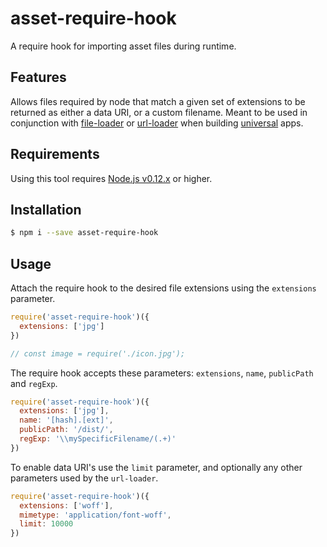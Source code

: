 # asset-require-hook
A require hook for importing asset files during runtime.

## Features
Allows files required by node that match a given set of extensions to be returned as either a data URI, or a custom filename. Meant to be used in conjunction with [file-loader](https://github.com/webpack/file-loader) or [url-loader](https://github.com/webpack/url-loader) when building [universal](https://medium.com/@mjackson/universal-javascript-4761051b7ae9#.ttz58ohle) apps.

## Requirements
Using this tool requires [Node.js v0.12.x](https://github.com/nodejs/node) or higher.

## Installation
```bash
$ npm i --save asset-require-hook
```

## Usage
Attach the require hook to the desired file extensions using the `extensions` parameter.
```javascript
require('asset-require-hook')({
  extensions: ['jpg']
})

// const image = require('./icon.jpg');
```

The require hook accepts these parameters: `extensions`, `name`, `publicPath` and `regExp`.
```javascript
require('asset-require-hook')({
  extensions: ['jpg'],
  name: '[hash].[ext]',
  publicPath: '/dist/',
  regExp: '\\mySpecificFilename/(.+)'
})
```

To enable data URI's use the `limit` parameter, and optionally any other parameters used by the `url-loader`.
```javascript
require('asset-require-hook')({
  extensions: ['woff'],
  mimetype: 'application/font-woff',
  limit: 10000
})
```
